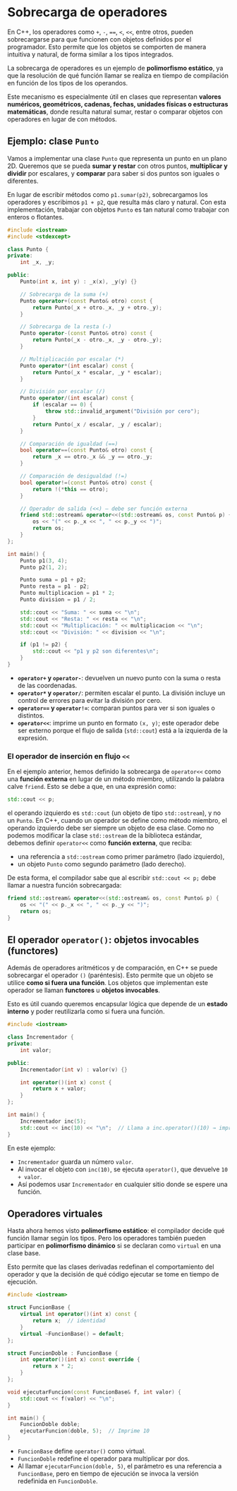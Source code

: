 # Sobrecarga de operadores

En C++, los operadores como `+`, `-`, `==`, `<`, `<<`, entre otros, pueden sobrecargarse para que funcionen con objetos definidos por el programador.
Esto permite que los objetos se comporten de manera intuitiva y natural, de forma similar a los tipos integrados.

La sobrecarga de operadores es un ejemplo de **polimorfismo estático**, ya que la resolución de qué función llamar se realiza en tiempo de compilación en función de los tipos de los operandos.

Este mecanismo es especialmente útil en clases que representan **valores numéricos, geométricos, cadenas, fechas, unidades físicas o estructuras matemáticas**, donde resulta natural sumar, restar o comparar objetos con operadores en lugar de con métodos.

## Ejemplo: clase `Punto`

Vamos a implementar una clase `Punto` que representa un punto en un plano 2D.
Queremos que se pueda **sumar y restar** con otros puntos, **multiplicar y dividir** por escalares, y **comparar** para saber si dos puntos son iguales o diferentes.

En lugar de escribir métodos como `p1.sumar(p2)`, sobrecargamos los operadores y escribimos `p1 + p2`, que resulta más claro y natural. Con esta implementación, trabajar con objetos `Punto` es tan natural como trabajar con enteros o flotantes.

```cpp
#include <iostream>
#include <stdexcept>

class Punto {
private:
    int _x, _y;

public:
    Punto(int x, int y) : _x(x), _y(y) {}

    // Sobrecarga de la suma (+)
    Punto operator+(const Punto& otro) const {
        return Punto(_x + otro._x, _y + otro._y);
    }

    // Sobrecarga de la resta (-)
    Punto operator-(const Punto& otro) const {
        return Punto(_x - otro._x, _y - otro._y);
    }

    // Multiplicación por escalar (*)
    Punto operator*(int escalar) const {
        return Punto(_x * escalar, _y * escalar);
    }

    // División por escalar (/)
    Punto operator/(int escalar) const {
        if (escalar == 0) {
            throw std::invalid_argument("División por cero");
        }
        return Punto(_x / escalar, _y / escalar);
    }

    // Comparación de igualdad (==)
    bool operator==(const Punto& otro) const {
        return _x == otro._x && _y == otro._y;
    }

    // Comparación de desigualdad (!=)
    bool operator!=(const Punto& otro) const {
        return !(*this == otro);
    }

    // Operador de salida (<<) – debe ser función externa
    friend std::ostream& operator<<(std::ostream& os, const Punto& p) {
        os << "(" << p._x << ", " << p._y << ")";
        return os;
    }
};

int main() {
    Punto p1(3, 4);
    Punto p2(1, 2);

    Punto suma = p1 + p2;
    Punto resta = p1 - p2;
    Punto multiplicacion = p1 * 2;
    Punto division = p1 / 2;

    std::cout << "Suma: " << suma << "\n";
    std::cout << "Resta: " << resta << "\n";
    std::cout << "Multiplicación: " << multiplicacion << "\n";
    std::cout << "División: " << division << "\n";

    if (p1 != p2) {
        std::cout << "p1 y p2 son diferentes\n";
    }
}
```

* **`operator+` y `operator-`**: devuelven un nuevo punto con la suma o resta de las coordenadas.
* **`operator*` y `operator/`**: permiten escalar el punto. La división incluye un control de errores para evitar la división por cero.
* **`operator==` y `operator!=`**: comparan puntos para ver si son iguales o distintos.
* **`operator<<`**: imprime un punto en formato `(x, y)`; este operador debe ser externo porque el flujo de salida (`std::cout`) está a la izquierda de la expresión.


### El operador de inserción en flujo `<<`

En el ejemplo anterior, hemos definido la sobrecarga de `operator<<` como una **función externa** en lugar de un método miembro, utilizando la palabra calve `friend`.
Esto se debe a que, en una expresión como:

```cpp
std::cout << p;
```

el operando izquierdo es `std::cout` (un objeto de tipo `std::ostream`), y no un `Punto`.
En C++, cuando un operador se define como método miembro, el operando izquierdo debe ser siempre un objeto de esa clase.
Como no podemos modificar la clase `std::ostream` de la biblioteca estándar, debemos definir `operator<<` como **función externa**, que reciba:

* una referencia a `std::ostream` como primer parámetro (lado izquierdo),
* un objeto `Punto` como segundo parámetro (lado derecho).

De esta forma, el compilador sabe que al escribir `std::cout << p;` debe llamar a nuestra función sobrecargada:

```cpp
friend std::ostream& operator<<(std::ostream& os, const Punto& p) {
    os << "(" << p._x << ", " << p._y << ")";
    return os;
}
```

## El operador `operator()`: objetos invocables (functores)

Además de operadores aritméticos y de comparación, en C++ se puede sobrecargar el operador `()` (paréntesis).
Esto permite que un objeto se utilice **como si fuera una función**. Los objetos que implementan este operador se llaman **functores** u **objetos invocables**.

Esto es útil cuando queremos encapsular lógica que depende de un **estado interno** y poder reutilizarla como si fuera una función.

```cpp
#include <iostream>

class Incrementador {
private:
    int valor;

public:
    Incrementador(int v) : valor(v) {}

    int operator()(int x) const {
        return x + valor;
    }
};

int main() {
    Incrementador inc(5);
    std::cout << inc(10) << "\n";  // Llama a inc.operator()(10) → imprime 15
}
```

En este ejemplo:

* `Incrementador` guarda un número `valor`.
* Al invocar el objeto con `inc(10)`, se ejecuta `operator()`, que devuelve `10 + valor`.
* Así podemos usar `Incrementador` en cualquier sitio donde se espere una función.

## Operadores virtuales

Hasta ahora hemos visto **polimorfismo estático**: el compilador decide qué función llamar según los tipos.
Pero los operadores también pueden participar en **polimorfismo dinámico** si se declaran como `virtual` en una clase base.

Esto permite que las clases derivadas redefinan el comportamiento del operador y que la decisión de qué código ejecutar se tome en tiempo de ejecución.

```cpp
#include <iostream>

struct FuncionBase {
    virtual int operator()(int x) const {
        return x;  // identidad
    }
    virtual ~FuncionBase() = default;
};

struct FuncionDoble : FuncionBase {
    int operator()(int x) const override {
        return x * 2;
    }
};

void ejecutarFuncion(const FuncionBase& f, int valor) {
    std::cout << f(valor) << "\n";
}

int main() {
    FuncionDoble doble;
    ejecutarFuncion(doble, 5);  // Imprime 10
}
```

* `FuncionBase` define `operator()` como virtual.
* `FuncionDoble` redefine el operador para multiplicar por dos.
* Al llamar `ejecutarFuncion(doble, 5)`, el parámetro es una referencia a `FuncionBase`, pero en tiempo de ejecución se invoca la versión redefinida en `FuncionDoble`.
